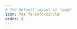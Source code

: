 ```yaml
---
# the default layout is 'page'
icon: fas fa-info-circle
order: 4
---
```

<script>
window.location.href = "https://abdalrahmanshaban0.github.io/aboutme";
</script>

<!-- > Add Markdown syntax content to file `_tabs/about.md`{: .filepath } and it will show up on this page.
{: .prompt-tip } -->
